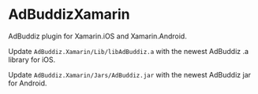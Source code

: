 AdBuddizXamarin
===============

AdBuddiz plugin for Xamarin.iOS and Xamarin.Android.

Update `AdBuddiz.Xamarin/Lib/libAdBuddiz.a` with the newest AdBuddiz .a library for iOS.

Update `AdBuddiz.Xamarin/Jars/AdBuddiz.jar` with the newest AdBuddiz jar for Android.

